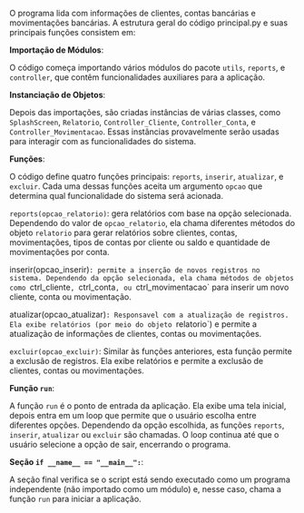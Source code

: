 O programa lida com informações de clientes, contas bancárias e movimentações bancárias. A estrutura geral do código principal.py e suas principais funções consistem em:

**Importação de Módulos**:

O código começa importando vários módulos do pacote `utils`, `reports`, e `controller`, que contêm funcionalidades auxiliares para a aplicação.

**Instanciação de Objetos**:

Depois das importações, são criadas instâncias de várias classes, como `SplashScreen`, `Relatorio`, `Controller_Cliente`, `Controller_Conta`, e `Controller_Movimentacao`. Essas instâncias provavelmente serão usadas para interagir com as funcionalidades do sistema.

**Funções**:

O código define quatro funções principais: `reports`, `inserir`, `atualizar`, e `excluir`. Cada uma dessas funções aceita um argumento `opcao` que determina qual funcionalidade do sistema será acionada.

`reports(opcao_relatorio)`: gera relatórios com base na opção selecionada. Dependendo do valor de `opcao_relatorio`, ela chama diferentes métodos do objeto `relatorio` para gerar relatórios sobre clientes, contas, movimentações, tipos de contas por cliente ou saldo e quantidade de movimentações por conta.

inserir(opcao_inserir)`: permite a inserção de novos registros no sistema. Dependendo da opção selecionada, ela chama métodos de objetos como `ctrl_cliente`, `ctrl_conta`, ou `ctrl_movimentacao` para inserir um novo cliente, conta ou movimentação.

atualizar(opcao_atualizar)`: Responsavel com a atualização de registros. Ela exibe relatórios (por meio do objeto `relatorio`) e permite a atualização de informações de clientes, contas ou movimentações.

`excluir(opcao_excluir)`: Similar às funções anteriores, esta função permite a exclusão de registros. Ela exibe relatórios e permite a exclusão de clientes, contas ou movimentações.

**Função `run`**:

A função `run` é o ponto de entrada da aplicação. Ela exibe uma tela inicial, depois entra em um loop que permite que o usuário escolha entre diferentes opções. Dependendo da opção escolhida, as funções `reports`, `inserir`, `atualizar` ou `excluir` são chamadas. O loop continua até que o usuário selecione a opção de sair, encerrando o programa.

**Seção `if __name__ == "__main__":`**:

A seção final verifica se o script está sendo executado como um programa independente (não importado como um módulo) e, nesse caso, chama a função `run` para iniciar a aplicação.
